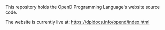 This repository holds the OpenD Programming Language's website source code.

The website is currently live at: https://dpldocs.info/opend/index.html
